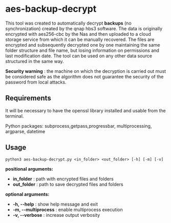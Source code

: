 
# aes-backup-decrypt

This tool was created to automatically decrypt **backups** (no synchronization) created by the qnap hbs3 software. 
The data is originally encrypted with aes256-cbc by the Nas and then uploaded to a cloud storage service from which it can be manually recovered. The files are encrypted and subsequently decrypted one by one maintaining the same folder structure and file name, but losing information on permissions and last modification date. The tool can be used on any other data source structured in the same way.

**Security warning** : the machine on which the decryption is carried out must be considered safe as the algorithm does not guarantee the security of the password from local attacks.

## Requirements
It will be necessary to have the openssl library installed and usable from the terminal.

Python packages: subprocess,getpass,progressbar, multiprocessing, argparse, datetime

## Usage

    python3 aes-backup-decrypt.py <in_folder> <out_folder> [-h] [-m] [-v]

**positional arguments:**
-  **in_folder** :          path with encrypted files and folders
- **out_folder** :          path to save decrypted files and folders

**optional arguments:**
  - **-h, --help**  :       show help message and exit
 - **-m, --multiprocess** : enable multiprocess execution 
-  **-v, --verbose** :      increase output verbosity
